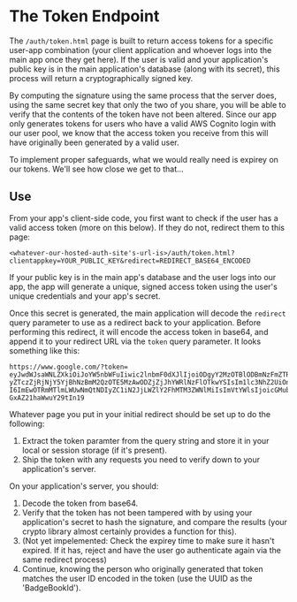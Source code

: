 # The Token Endpoint

The `/auth/token.html` page is built to return access tokens for a specific
user-app combination (your client application and whoever logs into the main
app once they get here). If the user is valid and your application's public key
is in the main application's database (along with its secret), this process
will return a cryptographically signed key.

By computing the signature using the same process that the server does, using
the same secret key that only the two of you share, you will be able to verify
that the contents of the token have not been altered. Since our app only
generates tokens for users who have a valid AWS Cognito login with our user
pool, we know that the access token you receive from this will have originally
been generated by a valid user.

To implement proper safeguards, what we would really need is expirey on our
tokens. We'll see how close we get to that...

## Use

From your app's client-side code, you first want to check if the user has a
valid access token (more on this below). If they do not, redirect them to this
page:

`<whatever-our-hosted-auth-site's-url-is>/auth/token.html?clientappkey=YOUR_PUBLIC_KEY&redirect=REDIRECT_BASE64_ENCODED`

If your public key is in the main app's database and the user logs into our app,
the app will generate a unique, signed access token using the user's unique
credentials and your app's secret.

Once this secret is generated, the main application will decode the `redirect`
query parameter to use as a redirect back to your application. Before performing
this redirect, it will encode the access token in base64, and append it to your
redirect URL via the `token` query parameter. It looks something like this:

```
https://www.google.com/?token=
eyJwdWJsaWNLZXkiOiJoYW5nbWFuIiwic2lnbmF0dXJlIjoiODgyY2MzOTBlODBmNzFmZTRlYzRmOTg
yZTczZjRjNjY5YjBhNzBmM2QzOTE5MzAwODZjZjJhYWRlNzFlOTkwYSIsIm1lc3NhZ2UiOnsidXVpZC
I6ImEwOTRmMTlmLWUwNmQtNDIyZC1iN2JjLWZlY2FhMTM3ZWNlMiIsImVtYWlsIjoicGMubHVuZGFha
GxAZ21haWwuY29tIn19
```

Whatever page you put in your initial redirect should be set up to do the
following:

1. Extract the token paramter from the query string and store it in your local or session storage (if it's present).
2. Ship the token with any requests you need to verify down to your application's server.

On your application's server, you should:

1. Decode the token from base64.
2. Verify that the token has not been tampered with by using your application's secret to hash the signature, and compare the results (your crypto library almost certainly provides a function for this).
3. (Not yet impelemented: Check the expirey time to make sure it hasn't expired. If it has, reject and have the user go authenticate again via the same redirect process)
4. Continue, knowing the person who originally generated that token matches the user ID encoded in the token (use the UUID as the 'BadgeBookId').